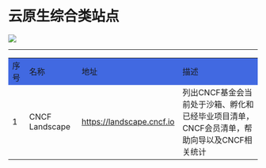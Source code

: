 # 云原生综合类站点

<img src="https://www.sysadm.cn/res/202012/15/e0124d594b30c977.png" >

---
<table>
<tr bgcolor="#4169E1">
    <td>序号</td> <td>名称</td> <td>地址</td> <td>描述</td>
</tr>
<tr>
  <td>1</td> <td>CNCF Landscape</td> <td><a href="https://landscape.cncf.io" target="_blank">https://landscape.cncf.io</a></td>  <td>列出CNCF基金会当前处于沙箱、孵化和已经毕业项目清单，CNCF会员清单，帮助向导以及CNCF相关统计</td>
</tr>
</table>